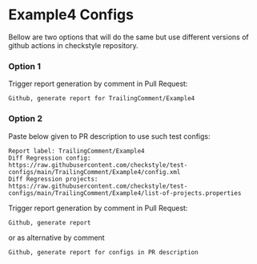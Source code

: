 # Example4 Configs

Bellow are two options that will do the same but use different versions
of github actions in checkstyle repository.


### Option 1
Trigger report generation by comment in Pull Request:
```
Github, generate report for TrailingComment/Example4
```

### Option 2

Paste below given to PR description to use such test configs:
```
Report label: TrailingComment/Example4
Diff Regression config: https://raw.githubusercontent.com/checkstyle/test-configs/main/TrailingComment/Example4/config.xml
Diff Regression projects: https://raw.githubusercontent.com/checkstyle/test-configs/main/TrailingComment/Example4/list-of-projects.properties
```

Trigger report generation by comment in Pull Request:
```
Github, generate report
```
or as alternative by comment
```
Github, generate report for configs in PR description
```
